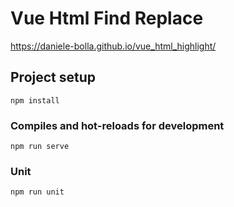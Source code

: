 # Vue Html Find Replace
https://daniele-bolla.github.io/vue_html_highlight/

## Project setup
```
npm install
```

### Compiles and hot-reloads for development
```
npm run serve
```

### Unit
```
npm run unit
```
